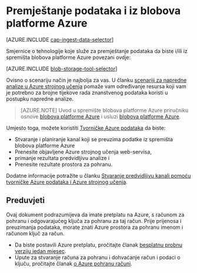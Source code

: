 <properties
    pageTitle="Premještanje podataka i iz blobova platforme Azure | Microsoft Azure"
    description="Premještanje podataka i iz blobova platforme Azure"
    services="machine-learning,storage"
    documentationCenter=""
    authors="bradsev"
    manager="jhubbard"
    editor="cgronlun" />

<tags
    ms.service="machine-learning"
    ms.workload="data-services"
    ms.tgt_pltfrm="na"
    ms.devlang="na"
    ms.topic="article"
    ms.date="09/14/2016"
    ms.author="bradsev;sachouks" />

# <a name="move-data-to-and-from-azure-blob-storage"></a>Premještanje podataka i iz blobova platforme Azure

[AZURE.INCLUDE [cap-ingest-data-selector](../../includes/cap-ingest-data-selector.md)]

Smjernice o tehnologije koje služe za premještanje podataka da biste i/ili iz spremišta blobova platforme Azure povezani ovdje:

[AZURE.INCLUDE [blob-storage-tool-selector](../../includes/machine-learning-blob-storage-tool-selector.md)]
 
Ovisno o scenariju način je najbolja za vas. U članku [scenariji za napredne analize u Azure strojnog učenja](machine-learning-data-science-plan-sample-scenarios.md) pomaže vam određivanje resursa koji vam je potrebno za brojne tijekove rada znanstvenog podataka koristi u postupku napredne analize.

> [AZURE.NOTE] Uvod u spremište blobova platforme Azure priručniku osnove [blobova platforme Azure](../storage/storage-dotnet-how-to-use-blobs.md) i usluzi [blobova platforme Azure](https://msdn.microsoft.com/library/azure/dd179376.aspx).

Umjesto toga, možete koristiti [Tvorničke Azure podataka](https://azure.microsoft.com/services/data-factory/) da biste: 

- Stvaranje i planiranje kanal koji se preuzima podatke iz spremišta blobova platforme Azure 
- Prenesite objavljene Azure strojnog učenja web-servisa, 
- primanje rezultata predvidljivu analize i 
- Prenesite rezultate prostora za pohranu. 

Dodatne informacije potražite u članku [Stvaranje predvidljivu kanali pomoću tvorničke Azure podataka i Azure strojnog učenja](../data-factory/data-factory-azure-ml-batch-execution-activity.md).

## <a name="prerequisites"></a>Preduvjeti

Ovaj dokument podrazumijeva da imate pretplatu na Azure, s računom za pohranu i odgovarajućeg ključa za pohranu za taj račun. Prije prijenosa i preuzimanja podataka, morate znati Azure prostora za pohranu imenom i računom ključ za račun.

- Da biste postavili Azure pretplatu, pročitajte članak [besplatnu probnu verziju jedan mjesec](https://azure.microsoft.com/pricing/free-trial/).
- Upute za stvaranje računa za pohranu i dohvaćanje račun i podaci o ključu, pročitajte članak [o Azure pohranu računi](../storage/storage-create-storage-account.md).
